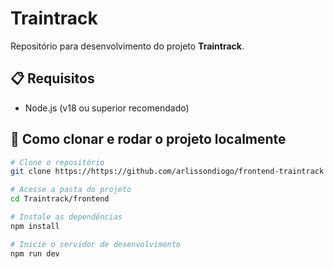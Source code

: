# Traintrack

Repositório para desenvolvimento do projeto **Traintrack**.

## 📋 Requisitos

- Node.js (v18 ou superior recomendado)

## 🚀 Como clonar e rodar o projeto localmente

```bash
# Clone o repositório
git clone https://https://github.com/arlissondiogo/frontend-traintrack

# Acesse a pasta do projeto
cd Traintrack/frontend

# Instale as dependências
npm install

# Inicie o servidor de desenvolvimento
npm run dev
```
